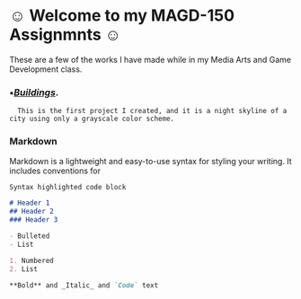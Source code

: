 # ☺ Welcome to my MAGD-150 Assignmnts ☺

These are a few of the works I have made while in my Media Arts and Game Development class.

### •[_Buildings_](https://github.com/WesMcW/MAGD-150-Assignments/blob/gh-pages/Buildings/Buildings.pde).
      This is the first project I created, and it is a night skyline of a city using only a grayscale color scheme.

### Markdown

Markdown is a lightweight and easy-to-use syntax for styling your writing. It includes conventions for

```markdown
Syntax highlighted code block

# Header 1
## Header 2
### Header 3

- Bulleted
- List

1. Numbered
2. List

**Bold** and _Italic_ and `Code` text
